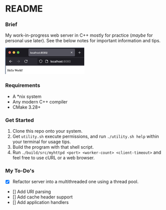 # README

### Brief
My work-in-progress web server in C++ mostly for practice (_maybe_ for personal use later). See the below notes for important information and tips.

<img src="./docs/Httpd_BSDSock_Page1.png" width=50% height=50% alt="hello world page">

### Requirements
 - A *nix system
 - Any modern C++ compiler
 - CMake 3.28+

### Get Started
 1. Clone this repo onto your system.
 2. Get `utility.sh` execute permissions, and run `./utility.sh help` within your terminal for usage tips.
 3. Build the program with that shell script.
 4. Run `./build/src/myhttpd <port> <worker-count> <client-timeout>` and feel free to use cURL or a web browser.

### My To-Do's
 - [x] Refactor server into a multithreaded one using a thread pool.
 - [] Add URI parsing
 - [] Add cache header support
 - [] Add application handlers

